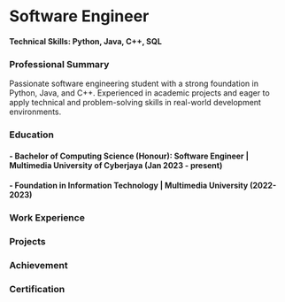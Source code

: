 # Software Engineer

#### Technical Skills: Python, Java, C++, SQL

### Professional Summary
Passionate software engineering student with a strong foundation in Python, Java, and C++. Experienced in academic projects and eager to apply technical and problem-solving skills in real-world development environments.

### Education
#### - Bachelor of Computing Science (Honour): Software Engineer | Multimedia University of Cyberjaya (Jan 2023 - present)
#### - Foundation in Information Technology | Multimedia University (2022-2023)

### Work Experience

### Projects

### Achievement

### Certification
